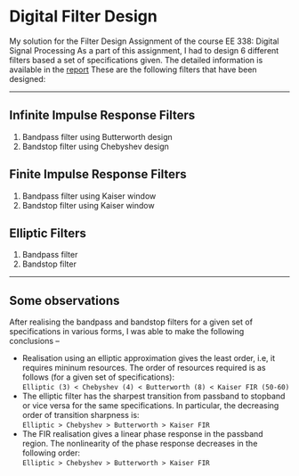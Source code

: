 # Digital Filter Design
My solution for the Filter Design Assignment of the course EE 338: Digital Signal Processing
As a part of this assignment, I had to design 6 different filters based a set of specifications given. The detailed information is available in the [report](./180070032.pdf)
These are the following filters that have been designed:

---
## Infinite Impulse Response Filters
1. Bandpass filter using Butterworth design
2. Bandstop filter using Chebyshev design

## Finite Impulse Response Filters
1. Bandpass filter using Kaiser window
2. Bandstop filter using Kaiser window

## Elliptic Filters
1. Bandpass filter
2. Bandstop filter

---
## Some observations
After realising the bandpass and bandstop filters for a given set of specifications
in various forms, I was able to make the following conclusions –
- Realisation using an elliptic approximation gives the least order, i.e, it
requires mininum resources. The order of resources required is as follows
(for a given set of specifications):  
```Elliptic (3) < Chebyshev (4) < Butterworth (8) < Kaiser FIR (50-60)```
- The elliptic filter has the sharpest transition from passband to stopband or
vice versa for the same specifications. In particular, the decreasing order of
transition sharpness is:  
```Elliptic > Chebyshev > Butterworth > Kaiser FIR```
- The FIR realisation gives a linear phase response in the passband region.
The nonlinearity of the phase response decreases in the following order:  
```Elliptic > Chebyshev > Butterworth > Kaiser FIR```

